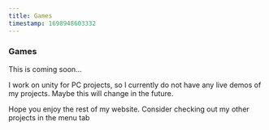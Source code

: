 ```yaml
---
title: Games
timestamp: 1698948603332
---
```


### Games

This is coming soon...

I work on unity for PC projects, so I currently do not have any live demos of my projects. Maybe this will change in the future. 

Hope you enjoy the rest of my website. Consider checking out my other projects in the menu tab